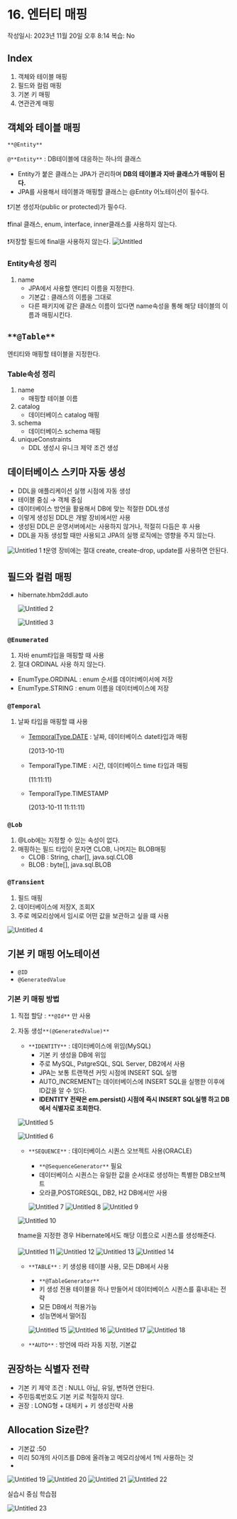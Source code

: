 # 16. 엔터티 매핑

작성일시: 2023년 11월 20일 오후 8:14
복습: No

## Index

1. 객체와 테이블 매핑
2. 필드와 컬럼 매핑
3. 기본 키 매핑
4. 연관관계 매핑

## 객체와 테이블 매핑 
`**@Entity**`

`@**Entity**` : DB테이블에 대응하는 하나의 클래스

- Entity가 붙은 클래스는 JPA가 관리하며 **DB의 테이블과 자바 클래스가 매핑이 된다.**
- JPA를 사용해서 테이블과 매핑할 클래스는 @Entity 어노테이션이 필수다.

❗기본 생성자(public or protected)가 필수다.

❗final 클래스, enum, interface, inner클래스를 사용하지 않는다.

❗저장할 필드에 final을 사용하지 않는다.
![Untitled](https://github.com/Sunro1994/SpringFramework/assets/132982907/4e9d2979-40cc-4322-8957-381202f22f65)



### Entity속성 정리

1. name
    - JPA에서 사용할 엔티티 이름을 지정한다.
    - 기본값 : 클래스의 이름을 그대로
    - 다른 패키지에 같은 클래스 이름이 있다면 name속성을 통해 해당 테이블의 이름과 매핑시킨다.

## `**@Table**`

엔티티와 매핑할 테이블을 지정한다.

### Table속성 정리

1. name
    - 매핑할 테이블 이름
2. catalog
    - 데이터베이스 catalog 매핑
3. schema
    - 데이터베이스 schema 매핑
4. uniqueConstraints
    - DDL 생성시 유니크 제약 조건 생성

## 데이터베이스 스키마 자동 생성

- DDL을 애플리케이션 실행 시점에 자동 생성
- 테이블 중심 → 객체 중심
- 데이터베이스 방언을 활용해서 DB에 맞는 적절한 DDL생성
- 이렇게 생성된 DDL은 개발 장비에서만 사용
- 생성된 DDL은 운영서버에서는 사용하지 않거나, 적절히 다듬은 후 사용
- DDL을 자동 생성할 때만 사용되고 JPA의 실행 로직에는 영향을 주지 않는다.

![Untitled 1](https://github.com/Sunro1994/SpringFramework/assets/132982907/cde1af93-e1fc-47a8-a680-a0cff0ba1e73)
❗운영 장비에는 절대 create, create-drop, update를 사용하면 안된다.

## 필드와 컬럼 매핑

- hibernate.hbm2ddl.auto
    
   ![Untitled 2](https://github.com/Sunro1994/SpringFramework/assets/132982907/1001b7b0-2c3e-4142-913b-f7ed13d0a22b)

    
   ![Untitled 3](https://github.com/Sunro1994/SpringFramework/assets/132982907/0c8d5c1c-df48-4f99-b104-8b538dd42465)


    

### `@Enumerated`

1. 자바 enum타입을 매핑할 때 사용
2. 절대 ORDINAL 사용 하지 않는다.
- EnumType.ORDINAL : enum 순서를 데이터베이서에 저장
- EnumType.STRING : enum 이름을 데이터베이스에 저장

### `@Temporal`

1. 날짜 타입을 매핑할 떄 사용
    - [TemporalType.DATE](http://TemporalType.DATE) : 날짜, 데이터베이스 date타입과 매핑
        
        (2013-10-11)
        
    - TemporalType.TIME : 시간, 데이터베이스 time 타입과 매핑
        
        (11:11:11)
        
    - TemporalType.TIMESTAMP
        
        (2013-10-11 11:11:11)
        

### `@Lob`

1. @Lob에는 지정할 수 있는 속성이 없다.
2. 매핑하는 필드 타입이 문자면 CLOB, 나머지는 BLOB매핑
    - CLOB : String, char[], java.sql.CLOB
    - BLOB : byte[], java.sql.BLOB

### `@Transient`

1. 필드 매핑
2. 데이터베이스에 저장X, 조회X
3. 주로 메모리상에서 임시로 어떤 값을 보관하고 싶을 떄 사용

![Untitled 4](https://github.com/Sunro1994/SpringFramework/assets/132982907/ade4bdd5-f901-45b1-9e97-312b63c0a59d)


## 기본 키 매핑 어노테이션

- `@ID`
- `@GeneratedValue`

### 기본 키 매핑 방법

1. 직접 할당 : `**@Id**` 만 사용
2. 자동 생성`**(@GeneratedValue)**`
    - `**IDENTITY**` : 데이터베이스에 위임(MySQL)
        - 기본 키 생성을 DB에 위임
        - 주로  MySQL, PstgreSQL, SQL Server, DB2에서 사용
        - JPA는 보통 트랜잭션 커밋 시점에 INSERT SQL 실행
        - AUTO_INCREMENT는 데이터베이스에 INSERT SQL을 실행한 이후에 ID값을 알 수 있다.
        - **IDENTITY 전략은 em.persist() 시점에 즉시 INSERT SQL실행 하고 DB에서 식별자로 조회한다.**
    
    ![Untitled 5](https://github.com/Sunro1994/SpringFramework/assets/132982907/d4138cf7-7fe6-4646-9556-64e49568c975)

    ![Untitled 6](https://github.com/Sunro1994/SpringFramework/assets/132982907/0fb9280b-da30-4240-8dbe-b2d95b7699c8)

    
    - `**SEQUENCE**` : 데이터베이스 시퀀스 오브젝트 사용(ORACLE)
        - `**@SequenceGenerator**` 필요
        - 데이터베이스 시퀀스는 유일한 값을 순서대로 생성하는 특별한 DB오브젝트
        - 오라클,POSTGRESQL, DB2, H2 DB에서만 사용
        
        ![Untitled 7](https://github.com/Sunro1994/SpringFramework/assets/132982907/d503abb8-0a6e-4b69-a998-033c0a921474)
        ![Untitled 8](https://github.com/Sunro1994/SpringFramework/assets/132982907/50745f73-7087-46d0-8629-df9114859e13)
        ![Untitled 9](https://github.com/Sunro1994/SpringFramework/assets/132982907/97d8196c-918a-4411-a4c6-693b95099bb2)
        
    
    ![Untitled 10](https://github.com/Sunro1994/SpringFramework/assets/132982907/1e6e0c79-cee5-4cc6-a752-5d49efcfa76f)

    
    
    
    ❗name을 지정한 경우 Hibernate에서도 해당 이름으로 시퀀스를 생성해준다.
    
    ![Untitled 11](https://github.com/Sunro1994/SpringFramework/assets/132982907/dd9cc12c-62c3-4379-99c7-b9cd3b90de92)
    ![Untitled 12](https://github.com/Sunro1994/SpringFramework/assets/132982907/044e0fee-5470-4e72-8ebb-cbd15b9956b1)
    ![Untitled 13](https://github.com/Sunro1994/SpringFramework/assets/132982907/88720ca4-de6e-46bd-b719-c4f1ee451f44)
    ![Untitled 14](https://github.com/Sunro1994/SpringFramework/assets/132982907/00b2516b-299c-4668-af37-9802dfe5be05)
    
    - `**TABLE**` : 키 생성용 테이블 사용, 모든 DB에서 사용
        - `**@TableGenerator**`
        - 키 생성 전용 테이블을 하나 만들어서 데이터베이스 시퀀스를 흉내내는 전략
        - 모든 DB에서 적용가능
        - 성능면에서 떨어짐
        
        ![Untitled 15](https://github.com/Sunro1994/SpringFramework/assets/132982907/49302795-9d5a-44a2-9ad1-56430392f811)
        ![Untitled 16](https://github.com/Sunro1994/SpringFramework/assets/132982907/4d6385cf-8fdf-47e4-b4b1-65b322963a3d)
        ![Untitled 17](https://github.com/Sunro1994/SpringFramework/assets/132982907/2d21fff9-03ab-42c6-a92a-0f4247b3a5e6)
        ![Untitled 18](https://github.com/Sunro1994/SpringFramework/assets/132982907/4cb539d4-2ae7-403b-9461-774d72efd7e7)
        
    - `**AUTO**` : 방언에 따라 자동 지정, 기본값
    

## 권장하는 식별자 전략

- 기본 키 제약 조건 : NULL 아님, 유일, 변하면 안된다.
- 주민등록번호도 기본 키로 적절하지 않다.
- 권장 : LONG형 + 대체키 + 키 생성전략 사용

## Allocation Size란?

- 기본값 :50
- 미리 50개의 사이즈를 DB에 올려놓고 메모리상에서 1씩 사용하는 것
- 

![Untitled 19](https://github.com/Sunro1994/SpringFramework/assets/132982907/5d4ce962-1052-4332-bb61-10a7063bc2d6)
    ![Untitled 20](https://github.com/Sunro1994/SpringFramework/assets/132982907/d45e9f2b-2ada-45b6-a2aa-3d28ec5486e8)
    ![Untitled 21](https://github.com/Sunro1994/SpringFramework/assets/132982907/ddb5c16c-aa30-4438-bbe8-4f65d7c04188)
    ![Untitled 22](https://github.com/Sunro1994/SpringFramework/assets/132982907/a6313edf-abf0-46d3-bc5e-4d265cf080c5)

실습시 중심 학습점

![Untitled 23](https://github.com/Sunro1994/SpringFramework/assets/132982907/5d76da93-d9e0-4344-8edc-41065f47e471)
